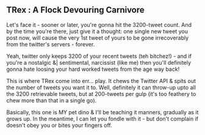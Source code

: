 ## TRex : A Flock Devouring Carnivore ##
Let's face it - sooner or later, you're gonna hit the 3200-tweet count. And by the time you're there, just give it a thought: one single new tweet you post now, will cause the very 1st tweet of yours to be gone irrecoverably from the twitter's servers - forever.

Yeah, twitter only keeps 3200 of your recent tweets (teh bitchez!) - and if you're a nostalgic &| sentimental, narcissist (like me) then you'll definitely gonna hate loosing your hard worked tweets from the age way back!

This is where TRex come into err... play. It chews the Twitter API & spits out the number of tweets you want it to. Well, definitely it can throw-up upto all the 3200 retrievable tweets, but at 200-tweets per gulp (it's too feathery to chew more than that in a single go).

Basically, this one is MY pet dino & I'll be teaching it manners, gradually as it grows up. In the meantime, I can let you fondle with it - but don't complain if doesn't obey you or bites your fingers off.